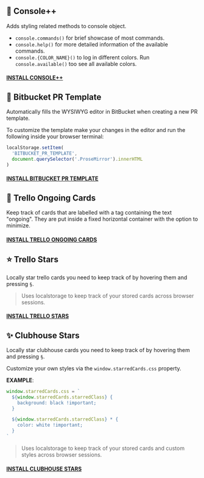 ## 🌈 Console++

Adds styling related methods to console object.

- `console.commands()` for brief showcase of most commands.
- `console.help()` for more detailed information of the available commands.
- `console.{COLOR_NAME}()` to log in different colors. Run `console.available()` too see all available colors.

#### [INSTALL CONSOLE++](https://github.com/Saschamz/userscripts/raw/master/Console%2B%2B.user.js)

## 📄 Bitbucket PR Template

Automatically fills the WYSIWYG editor in BitBucket when creating a new PR template.

To customize the template make your changes in the editor and run the following inside your browser terminal:

```javascript
localStorage.setItem(
  'BITBUCKET_PR_TEMPLATE',
  document.querySelector('.ProseMirror').innerHTML
)
```

#### [INSTALL BITBUCKET PR TEMPLATE](https://github.com/Saschamz/userscripts/raw/master/bitbucket-pr-template.user.js)

## 🎴️ Trello Ongoing Cards

Keep track of cards that are labelled with a tag containing the text "ongoing".
They are put inside a fixed horizontal container with the option to minimize.

#### [INSTALL TRELLO ONGOING CARDS](https://github.com/Saschamz/userscripts/raw/master/trello-ongoing.user.js)

## ⭐️ Trello Stars

Locally star trello cards you need to keep track of by hovering them and pressing `§`.

> Uses localstorage to keep track of your stored cards across browser sessions.

#### [INSTALL TRELLO STARS](https://github.com/Saschamz/userscripts/raw/master/trello-stars.user.js)

## ✨ Clubhouse Stars

Locally star clubhouse cards you need to keep track of by hovering them and pressing `§`.

Customize your own styles via the `window.starredCards.css` property.

**EXAMPLE**:

```javascript
window.starredCards.css = `
  ${window.starredCards.starredClass} {
    background: black !important;
  }

  ${window.starredCards.starredClass} * {
    color: white !important;
  }
`
```

> Uses localstorage to keep track of your stored cards and custom styles across browser sessions.

#### [INSTALL CLUBHOUSE STARS](https://github.com/Saschamz/userscripts/raw/master/clubhouse-stars.user.js)
